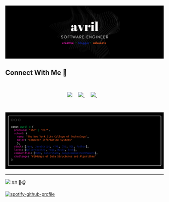 
![Header](https://github.com/avrilkey/avrilkey/blob/main/images/header.png)


## Connect With Me 🔗 
  
<br>

<p align="center">
<a href="https://www.linkedin.com/in/avrilkey/"><img src="https://img.shields.io/badge/linkedin-FC5F22?style=for-the-badge&logo=linkedin&logoColor=white" /></a>&nbsp;&nbsp;&nbsp;&nbsp;
<a href="https://dev.to/avrilkey"><img src="https://img.shields.io/badge/dev.to-FF1ABF?style=for-the-badge&logo=devdotto&logoColor=white" />     </a>&nbsp;&nbsp;&nbsp;&nbsp;
<a href="https://twitter.com/ave_irl"><img src="https://img.shields.io/badge/Twitter-1025a1?style=for-the-badge&logo=twitter&logoColor=white" /> </a>&nbsp;&nbsp;&nbsp;&nbsp;
<p>
<br>



![About](https://github.com/avrilkey/avrilkey/blob/main/images/carbon.png)


<hr>


  
<img src="https://img.shields.io/badge/Spotify-1DB954?&style=for-the-badge&logo=spotify&logoColor=white" /> ## 🎵🎧

[![spotify-github-profile](https://spotify-github-profile.vercel.app/api/view?uid=be2llv68ztkzjzovyy5ebl1we&cover_image=true&theme=novatorem)](https://github.com/kittinan/spotify-github-profile)


  



